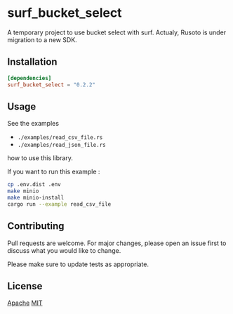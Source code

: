 # surf_bucket_select

A temporary project to use bucket select with surf. Actualy, Rusoto is under migration to a new SDK.

## Installation

 ```Toml
[dependencies]
surf_bucket_select = "0.2.2"
```

## Usage

See the examples 
* `./examples/read_csv_file.rs` 
* `./examples/read_json_file.rs` 
  
how to use this library. 

If you want to run this example :

 ```sh
cp .env.dist .env
make minio
make minio-install
cargo run --example read_csv_file
```

## Contributing

Pull requests are welcome. For major changes, please open an issue first to discuss what you would like to change.

Please make sure to update tests as appropriate.

## License

[Apache](https://choosealicense.com/licenses/apache-2.0/)
[MIT](https://choosealicense.com/licenses/mit/)
